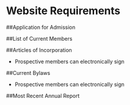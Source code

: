 # Website Requirements

##Application for Admission

##List of Current Members

##Articles of Incorporation
- Prospective members can electronically sign

##Current Bylaws
- Prospective members can electronically sign

##Most Recent Annual Report
